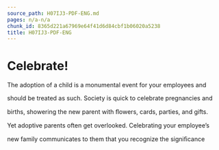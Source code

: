 ```yaml
---
source_path: H07IJ3-PDF-ENG.md
pages: n/a-n/a
chunk_id: 8365d221a67969e64f41d6d84cbf1b06020a5238
title: H07IJ3-PDF-ENG
---
```

# Celebrate!

The adoption of a child is a monumental event for your employees and

should be treated as such. Society is quick to celebrate pregnancies and

births, showering the new parent with ﬂowers, cards, parties, and gifts.

Yet adoptive parents often get overlooked. Celebrating your employee’s

new family communicates to them that you recognize the signiﬁcance

